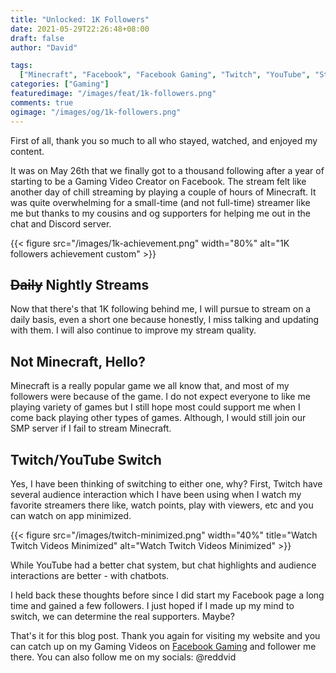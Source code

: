```yaml
---
title: "Unlocked: 1K Followers"
date: 2021-05-29T22:26:48+08:00
draft: false
author: "David"

tags:
  ["Minecraft", "Facebook", "Facebook Gaming", "Twitch", "YouTube", "Streaming"]
categories: ["Gaming"]
featuredimage: "/images/feat/1k-followers.png"
comments: true
ogimage: "/images/og/1k-followers.png"
---
```


First of all, thank you so much to all who stayed, watched, and enjoyed my content.

It was on May 26th that we finally got to a thousand following after a year of starting to be a Gaming Video Creator on Facebook. The stream felt like another day of chill streaming by playing a couple of hours of Minecraft. It was quite overwhelming for a small-time (and not full-time) streamer like me but thanks to my cousins and og supporters for helping me out in the chat and Discord server.

{{< figure src="/images/1k-achievement.png" width="80%" alt="1K followers achievement custom" >}}

## <strike>Daily</strike> Nightly Streams

Now that there's that 1K following behind me, I will pursue to stream on a daily basis, even a short one because honestly, I miss talking and updating with them. I will also continue to improve my stream quality.

## Not Minecraft, Hello?

Minecraft is a really popular game we all know that, and most of my followers were because of the game. I do not expect everyone to like me playing variety of games but I still hope most could support me when I come back playing other types of games. Although, I would still join our SMP server if I fail to stream Minecraft.

## Twitch/YouTube Switch

Yes, I have been thinking of switching to either one, why? First, Twitch have several audience interaction which I have been using when I watch my favorite streamers there like, watch points, play with viewers, etc and you can watch on app minimized.

{{< figure src="/images/twitch-minimized.png" width="40%" title="Watch Twitch Videos Minimized" alt="Watch Twitch Videos Minimized" >}}

While YouTube had a better chat system, but chat highlights and audience interactions are better - with chatbots.

I held back these thoughts before since I did start my Facebook page a long time and gained a few followers. I just hoped if I made up my mind to switch, we can determine the real supporters. Maybe?

That's it for this blog post. Thank you again for visiting my website and you can catch up on my Gaming Videos on [Facebook Gaming](https://fb.gg/RedDavidGG) and follower me there. You can also follow me on my socials: @reddvid
